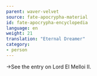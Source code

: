 ```yaml
---
parent: waver-velvet
source: fate-apocrypha-material
id: fate-apocrypha-encyclopedia
language: en
weight: 21
translation: "Eternal Dreamer"
category:
- person
---
```


→See the entry on Lord El Melloi II.

